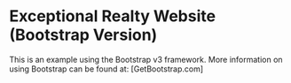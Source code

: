 # Exceptional Realty Website (Bootstrap Version)

This is an example using the Bootstrap v3 framework.
More information on using Bootstrap can be found at: [GetBootstrap.com]
